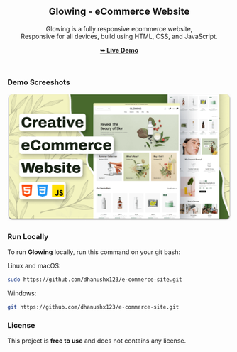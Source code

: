 <div align="center">

  <h2 align="center">Glowing - eCommerce Website</h2>

Glowing is a fully responsive ecommerce website, <br />Responsive for all devices, build using HTML, CSS, and JavaScript.

<a href="https://dhanushx123.github.io/e-commerce-site/"><strong>➥ Live Demo</strong></a>

</div>

<br />

### Demo Screeshots

![Glowing Desktop Demo](./readme-images/desktop.png "Desktop Demo")

### Run Locally

To run **Glowing** locally, run this command on your git bash:

Linux and macOS:

```bash
sudo https://github.com/dhanushx123/e-commerce-site.git
```

Windows:

```bash
git https://github.com/dhanushx123/e-commerce-site.git
```



### License

This project is **free to use** and does not contains any license.
